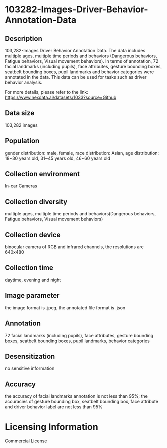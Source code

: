 # 103282-Images-Driver-Behavior-Annotation-Data


## Description
103,282-Images Driver Behavior Annotation Data. The data includes multiple ages, multiple time periods and behaviors (Dangerous behaviors, Fatigue behaviors, Visual movement behaviors). In terms of annotation, 72 facial landmarks (including pupils), face attributes, gesture bounding boxes, seatbelt bounding boxes, pupil landmarks and behavior categories were annotated in the data. This data can be used for tasks such as driver behavior analysis.

For more details, please refer to the link: https://www.nexdata.ai/datasets/1033?source=Github


## Data size
103,282 images

## Population
gender distribution: male, female, race distribution: Asian, age distribution: 18~30 years old, 31~45 years old, 46~60 years old

## Collection environment
In-car Cameras

## Collection diversity
multiple ages, multiple time periods and behaviors(Dangerous behaviors, Fatigue behaviors, Visual movement behaviors)

## Collection device
binocular camera of RGB and infrared channels, the resolutions are 640x480

## Collection time
daytime, evening and night

## Image parameter
the image format is .jpeg, the annotated file format is .json

## Annotation
72 facial landmarks (including pupils), face attributes, gesture bounding boxes, seatbelt bounding boxes, pupil landmarks, behavior categories

## Desensitization
no sensitive information

## Accuracy
the accuracy of facial landmarks annotation is not less than 95%; the accuracies of gesture bounding box, seatbelt bounding box, face attribute and driver behavior label are not less than 95%

# Licensing Information
Commercial License
